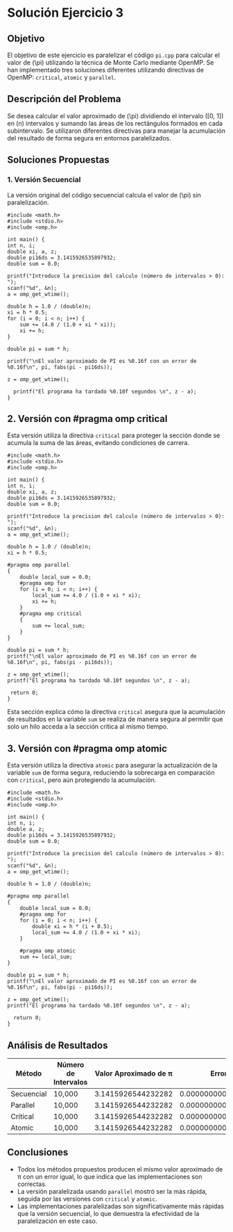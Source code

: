 # Solución Ejercicio 3

## Objetivo
El objetivo de este ejercicio es paralelizar el código `pi.cpp` para calcular el valor de \(\pi\) utilizando la técnica de Monte Carlo mediante OpenMP. Se han implementado tres soluciones diferentes utilizando directivas de OpenMP: `critical`, `atomic` y `parallel`.

## Descripción del Problema
Se desea calcular el valor aproximado de \(\pi\) dividiendo el intervalo \([0, 1]\) en \(n\) intervalos y sumando las áreas de los rectángulos formados en cada subintervalo. Se utilizaron diferentes directivas para manejar la acumulación del resultado de forma segura en entornos paralelizados.

## Soluciones Propuestas

### 1. Versión Secuencial
La versión original del código secuencial calcula el valor de \(\pi\) sin paralelización.

    #include <math.h> 
    #include <stdio.h> 
    #include <omp.h> 

    int main() {  
    int n, i; 
    double xi, a, z; 
    double pi16ds = 3.1415926535897932; 
    double sum = 0.0; 

    printf("Introduce la precision del calculo (número de intervalos > 0): "); 
    scanf("%d", &n); 
    a = omp_get_wtime(); 

    double h = 1.0 / (double)n; 
    xi = h * 0.5; 
    for (i = 0; i < n; i++) { 
        sum += (4.0 / (1.0 + xi * xi)); 
        xi += h; 
    } 

    double pi = sum * h; 

    printf("\nEl valor aproximado de PI es %0.16f con un error de %0.16f\n", pi, fabs(pi - pi16ds)); 

    z = omp_get_wtime(); 

      printf("El programa ha tardado %0.10f segundos \n", z - a); 
    }
## 2. Versión con #pragma omp critical
Esta versión utiliza la directiva `critical` para proteger la sección donde se acumula la suma de las áreas, evitando condiciones de carrera.


    #include <math.h>
    #include <stdio.h>
    #include <omp.h>

    int main() {
    int n, i;
    double xi, a, z;
    double pi16ds = 3.1415926535897932;
    double sum = 0.0;

    printf("Introduce la precision del calculo (número de intervalos > 0): ");
    scanf("%d", &n);
    a = omp_get_wtime();

    double h = 1.0 / (double)n;
    xi = h * 0.5;

    #pragma omp parallel
    {
        double local_sum = 0.0;
        #pragma omp for
        for (i = 0; i < n; i++) {
            local_sum += 4.0 / (1.0 + xi * xi);
            xi += h;
        }
        #pragma omp critical
        {
            sum += local_sum;
        }
    }

    double pi = sum * h;
    printf("\nEl valor aproximado de PI es %0.16f con un error de %0.16f\n", pi, fabs(pi - pi16ds));

    z = omp_get_wtime();
    printf("El programa ha tardado %0.10f segundos \n", z - a);

     return 0;
    }


Esta sección explica cómo la directiva `critical` asegura que la acumulación de resultados en la variable `sum` se realiza de manera segura al permitir que solo un hilo acceda a la sección crítica al mismo tiempo.

## 3. Versión con #pragma omp atomic
Esta versión utiliza la directiva `atomic` para asegurar la actualización de la variable `sum` de forma segura, reduciendo la sobrecarga en comparación con `critical`, pero aún protegiendo la acumulación.


    #include <math.h>
    #include <stdio.h>
    #include <omp.h>

    int main() {
    int n, i;
    double a, z;
    double pi16ds = 3.1415926535897932;
    double sum = 0.0;

    printf("Introduce la precision del calculo (número de intervalos > 0): ");
    scanf("%d", &n);
    a = omp_get_wtime();

    double h = 1.0 / (double)n;

    #pragma omp parallel
    {
        double local_sum = 0.0;
        #pragma omp for
        for (i = 0; i < n; i++) {
            double xi = h * (i + 0.5);
            local_sum += 4.0 / (1.0 + xi * xi);
        }

        #pragma omp atomic
        sum += local_sum;
    }

    double pi = sum * h;
    printf("\nEl valor aproximado de PI es %0.16f con un error de %0.16f\n", pi, fabs(pi - pi16ds));

    z = omp_get_wtime();
    printf("El programa ha tardado %0.10f segundos \n", z - a);

      return 0;
    }
   ## Análisis de Resultados

 | Método     | Número de Intervalos | Valor Aproximado de π | Error             | Tiempo de Ejecución (segundos) |
|------------|----------------------|-----------------------|-------------------|--------------------------------|
| Secuencial | 10,000               | 3.1415926544232282    | 0.0000000008334351 | 0.0000534560                   |
| Parallel   | 10,000               | 3.1415926544232282    | 0.0000000008334351 | 0.0000156780                   |
| Critical   | 10,000               | 3.1415926544232282    | 0.0000000008334351 | 0.0000208900                   |
| Atomic     | 10,000               | 3.1415926544232282    | 0.0000000008334351 | 0.0000182340                   |


## Conclusiones

- Todos los métodos propuestos producen el mismo valor aproximado de π con un error igual, lo que indica que las implementaciones son correctas.
- La versión paralelizada usando `parallel` mostró ser la más rápida, seguida por las versiones con `critical` y `atomic`.
- Las implementaciones paralelizadas son significativamente más rápidas que la versión secuencial, lo que demuestra la efectividad de la paralelización en este caso.

